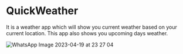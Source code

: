 # QuickWeather

It is a weather app which will show you current weather based on your current location.
This app also shows you upcoming days weather.

![WhatsApp Image 2023-04-19 at 23 27 04](https://user-images.githubusercontent.com/69901154/233160685-2390441d-706b-4b3c-8903-a50d551c1a26.jpeg)

